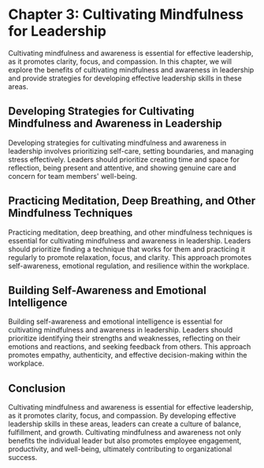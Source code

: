 Chapter 3: Cultivating Mindfulness for Leadership
=================================================

Cultivating mindfulness and awareness is essential for effective leadership, as it promotes clarity, focus, and compassion. In this chapter, we will explore the benefits of cultivating mindfulness and awareness in leadership and provide strategies for developing effective leadership skills in these areas.

Developing Strategies for Cultivating Mindfulness and Awareness in Leadership
-----------------------------------------------------------------------------

Developing strategies for cultivating mindfulness and awareness in leadership involves prioritizing self-care, setting boundaries, and managing stress effectively. Leaders should prioritize creating time and space for reflection, being present and attentive, and showing genuine care and concern for team members' well-being.

Practicing Meditation, Deep Breathing, and Other Mindfulness Techniques
-----------------------------------------------------------------------

Practicing meditation, deep breathing, and other mindfulness techniques is essential for cultivating mindfulness and awareness in leadership. Leaders should prioritize finding a technique that works for them and practicing it regularly to promote relaxation, focus, and clarity. This approach promotes self-awareness, emotional regulation, and resilience within the workplace.

Building Self-Awareness and Emotional Intelligence
--------------------------------------------------

Building self-awareness and emotional intelligence is essential for cultivating mindfulness and awareness in leadership. Leaders should prioritize identifying their strengths and weaknesses, reflecting on their emotions and reactions, and seeking feedback from others. This approach promotes empathy, authenticity, and effective decision-making within the workplace.

Conclusion
----------

Cultivating mindfulness and awareness is essential for effective leadership, as it promotes clarity, focus, and compassion. By developing effective leadership skills in these areas, leaders can create a culture of balance, fulfillment, and growth. Cultivating mindfulness and awareness not only benefits the individual leader but also promotes employee engagement, productivity, and well-being, ultimately contributing to organizational success.
